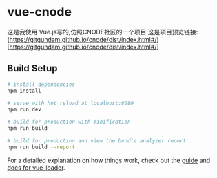 # vue-cnode

这是我使用 Vue.js写的,仿照CNODE社区的一个项目
这是项目预览链接: (https://gitgundam.github.io/cnode/dist/index.html#/)[https://gitgundam.github.io/cnode/dist/index.html#/]

## Build Setup

``` bash
# install dependencies
npm install

# serve with hot reload at localhost:8080
npm run dev

# build for production with minification
npm run build

# build for production and view the bundle analyzer report
npm run build --report
```

For a detailed explanation on how things work, check out the [guide](http://vuejs-templates.github.io/webpack/) and [docs for vue-loader](http://vuejs.github.io/vue-loader).
